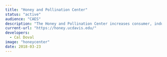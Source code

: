 ```yaml
---
title: "Honey and Pollination Center"
status: "active"
audience: "CAES"
description: "The Honey and Pollination Center increases consumer, industry and stakeholder understanding of the importance of bees, pollination, honey and other products of the hive to people and the environment through research, education, and outreach."
current-url: "https://honey.ucdavis.edu/"
developers:
  - Cal Doval
image: "honeycenter"
date: 2018-03-23
---
```

